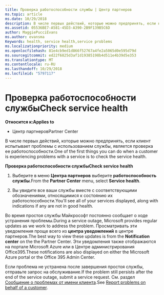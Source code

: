 ```yaml
---
title: Проверка работоспособности службы | Центр партнеров
ms.topic: article
ms.date: 10/29/2018
description: В числе первых действий, которые можно предпринять, если клиент испытывает проблемы с использованием службы, является проверка ее работоспособности.
ms.assetid: 05536BE7-A581-45D3-A390-2B9F139B5C6D
author: MaggiePucciEvans
ms.author: evansma
Keywords: health, service health,service problems
ms.localizationpriority: medium
ms.openlocfilehash: 81e4cb9ed1d866f52767a4fe2a5065d0e595d79d
ms.sourcegitcommit: ed22f6825d3af1d19385198b4d511e4b39d5e353
ms.translationtype: MT
ms.contentlocale: ru-RU
ms.lasthandoff: 10/29/2018
ms.locfileid: "5797117"
---
```

# <a name="check-service-health"></a><span data-ttu-id="42160-103">Проверка работоспособности службы</span><span class="sxs-lookup"><span data-stu-id="42160-103">Check service health</span></span>

**<span data-ttu-id="42160-104">Относится к:</span><span class="sxs-lookup"><span data-stu-id="42160-104">Applies to</span></span>**

-  <span data-ttu-id="42160-105">Центр партнеров</span><span class="sxs-lookup"><span data-stu-id="42160-105">Partner Center</span></span>

<span data-ttu-id="42160-106">В числе первых действий, которые можно предпринять, если клиент испытывает проблемы с использованием службы, является проверка ее работоспособности.</span><span class="sxs-lookup"><span data-stu-id="42160-106">One of the first things you can do when a customer is experiencing problems with a service is to check the service health.</span></span>

**<span data-ttu-id="42160-107">Проверка работоспособности службы</span><span class="sxs-lookup"><span data-stu-id="42160-107">Check service health</span></span>**

1.  <span data-ttu-id="42160-108">Выберите в меню **Центра партнеров** выберите **работоспособность службы**.</span><span class="sxs-lookup"><span data-stu-id="42160-108">From the **Partner Center** menu, select **Service health**.</span></span> 

2.  <span data-ttu-id="42160-109">Вы увидите все ваши службы вместе с соответствующими обозначениями, относящимися к состоянию их работоспособности.</span><span class="sxs-lookup"><span data-stu-id="42160-109">You'll see all of your services displayed, along with indications if any are not in good health.</span></span> 

<span data-ttu-id="42160-110">Во время простоя службы Майкрософт постоянно сообщает о ходе устранения проблемы.</span><span class="sxs-lookup"><span data-stu-id="42160-110">During a service outage, Microsoft provides regular updates as we work to address the problem.</span></span> <span data-ttu-id="42160-111">Просматривать эти уведомления проще всего из **центра уведомлений** в центре партнеров.</span><span class="sxs-lookup"><span data-stu-id="42160-111">The best way to view these updates is from the **Notification center** on the the Partner Center.</span></span> <span data-ttu-id="42160-112">Эти уведомления также отображаются на портале Microsoft Azure или в Центре администрирования Office395.</span><span class="sxs-lookup"><span data-stu-id="42160-112">These notifications are also displayed on either the Microsoft Azure portal or the Office 395 Admin Center.</span></span>

<span data-ttu-id="42160-113">Если проблема не устранена после завершения простоя службы, отправьте запрос на обслуживание.</span><span class="sxs-lookup"><span data-stu-id="42160-113">If the problem still persists after the end of the service outage, submit a service request.</span></span> <span data-ttu-id="42160-114">См. раздел [Сообщение о проблемах от имени клиента](report-problems-on-behalf-of-a-customer.md).</span><span class="sxs-lookup"><span data-stu-id="42160-114">See [Report problems on behalf of a customer](report-problems-on-behalf-of-a-customer.md).</span></span>

 

 



